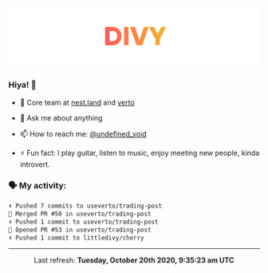 
![](https://github.com/divy-work/divy-work/raw/master/assets/divy.png)

### Hiya! 👋

- 🔭 Core team at [nest.land](https://github.com/nestdotland/nest.land) and [verto](https://github.com/useverto/verto)

- 💬 Ask me about anything

- 📫 How to reach me: [@undefined_void](https://instagram.com/divy.exe)

- ⚡ Fun fact: I play guitar, listen to music, enjoy meeting new people, kinda introvert.

### 🗣 My activity:

```
⬆️ Pushed 7 commits to useverto/trading-post
🎉 Merged PR #50 in useverto/trading-post
⬆️ Pushed 1 commit to useverto/trading-post
💪 Opened PR #53 in useverto/trading-post
⬆️ Pushed 1 commit to littledivy/cherry
```

------------
<p align="center">Last refresh: <b>Tuesday, October 20th 2020, 9:35:23 am UTC</b></p>
